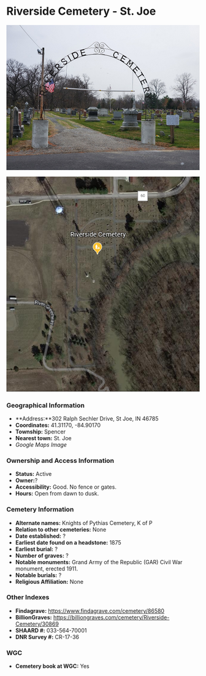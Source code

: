 # Riverside Cemetery - St. Joe

![Riverside Cemetery](https://github.com/FyoAtEPL/DeKalbCemeteries/blob/main/images/cemeteryPhotos/Riverside.jpg "Riverside Cemetery")

![Riverside Cemetery on Google Earth](https://github.com/FyoAtEPL/DeKalbCemeteries/blob/main/images/mapImages/RiversideEarth.png "Riverside Cemetery on Google Earth")

### Geographical Information
- **Address:**302 Ralph Sechler Drive, St Joe, IN 46785
- **Coordinates:** 41.31170, -84.90170
- **Township:** Spencer
- **Nearest town:** St. Joe
- *Google Maps Image*

### Ownership and Access Information
- **Status:** Active
- **Owner:**?
- **Accessibility:** Good. No fence or gates.
- **Hours:** Open from dawn to dusk.

### Cemetery Information
- **Alternate names:** Knights of Pythias Cemetery, K of P
- **Relation to other cemeteries:** None
- **Date established:** ?
- **Earliest date found on a headstone:** 1875
- **Earliest burial:** ?
- **Number of graves:** ?
- **Notable monuments:** Grand Army of the Republic (GAR) Civil War monument, erected 1911.
- **Notable burials:** ?
- **Religious Affiliation:** None

### Other Indexes
- **Findagrave:** https://www.findagrave.com/cemetery/86580
- **BillionGraves:** https://billiongraves.com/cemetery/Riverside-Cemetery/30869
- **SHAARD #:** 033-564-70001
- **DNR Survey #:** CR-17-36


### WGC
- **Cemetery book at WGC:** Yes
